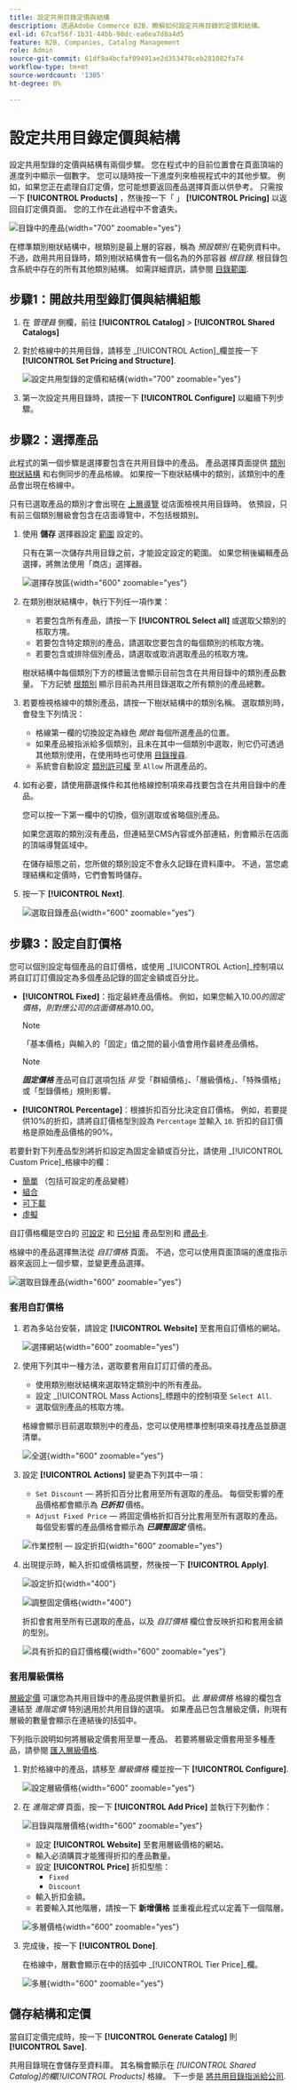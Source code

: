 ```yaml
---
title: 設定共用目錄定價與結構
description: 透過Adobe Commerce B2B，瞭解如何設定共用目錄的定價和結構。
exl-id: 67caf56f-1b31-44bb-98dc-ea6ea7d8a4d5
feature: B2B, Companies, Catalog Management
role: Admin
source-git-commit: 61df9a4bcfaf09491ae2d353478ceb281082fa74
workflow-type: tm+mt
source-wordcount: '1305'
ht-degree: 0%

---
```


# 設定共用目錄定價與結構

設定共用型錄的定價與結構有兩個步驟。 您在程式中的目前位置會在頁面頂端的進度列中顯示一個數字。 您可以隨時按一下進度列來檢視程式中的其他步驟。 例如，如果您正在處理自訂定價，您可能想要返回產品選擇頁面以供參考。 只需按一下 **[!UICONTROL Products]** ，然後按一下「 」 **[!UICONTROL Pricing]** 以返回自訂定價頁面。 您的工作在此過程中不會遺失。

![目錄中的產品](./assets/shared-catalog-products-workspace.png){width="700" zoomable="yes"}

在標準類別樹狀結構中，根類別是最上層的容器，稱為 _預設類別_ 在範例資料中。 不過，啟用共用目錄時，類別樹狀結構會有一個名為的外部容器 _根目錄_. 根目錄包含系統中存在的所有其他類別結構。 如需詳細資訊，請參閱 [目錄範圍](../catalog/introduction.md#catalog-scope).

## 步驟1：開啟共用型錄訂價與結構組態

1. 在 _管理員_ 側欄，前往 **[!UICONTROL Catalog]** > **[!UICONTROL Shared Catalogs]**

1. 對於格線中的共用目錄，請移至 _[!UICONTROL Action]_欄並按一下&#x200B;**[!UICONTROL Set Pricing and Structure]**.

   ![設定共用型錄的定價和結構](./assets/shared-catalog-set-pricing-structure.png){width="700" zoomable="yes"}

1. 第一次設定共用目錄時，請按一下 **[!UICONTROL Configure]** 以繼續下列步驟。

## 步驟2：選擇產品

此程式的第一個步驟是選擇要包含在共用目錄中的產品。 產品選擇頁面提供 [類別樹狀結構](../catalog/category-create.md) 和右側同步的產品格線。 如果按一下樹狀結構中的類別，該類別中的產品會出現在格線中。

只有已選取產品的類別才會出現在 [上層導覽](../catalog/navigation-top.md) 從店面檢視共用目錄時。 依預設，只有前三個類別層級會包含在店面導覽中，不包括根類別。

1. 使用 **儲存** 選擇器設定 [範圍](../catalog/introduction.md#product-scope) 設定的。

   只有在第一次儲存共用目錄之前，才能設定設定的範圍。 如果您稍後編輯產品選擇，將無法使用「商店」選擇器。

   ![選擇存放區](./assets/shared-catalog-products-scope.png){width="600" zoomable="yes"}

1. 在類別樹狀結構中，執行下列任一項作業：

   - 若要包含所有產品，請按一下 **[!UICONTROL Select all]** 或選取父類別的核取方塊。
   - 若要包含特定類別的產品，請選取您要包含的每個類別的核取方塊。
   - 若要包含或排除個別產品，請選取或取消選取產品的核取方塊。

   樹狀結構中每個類別下方的標籤法會顯示目前包含在共用目錄中的類別產品數量。 下方記號 [根類別](../catalog/category-root.md) 顯示目前為共用目錄選取之所有類別的產品總數。

1. 若要檢視格線中的類別產品，請按一下樹狀結構中的類別名稱。 選取類別時，會發生下列情況：

   - 格線第一欄的切換設定為綠色 _開啟_ 每個所選產品的位置。
   - 如果產品被指派給多個類別，且未在其中一個類別中選取，則它仍可透過其他類別使用，在使用時也可使用 [目錄搜尋](../catalog/search.md).
   - 系統會自動設定 [類別許可權](../catalog/category-permissions.md) 至 `Allow` 所選產品的。

1. 如有必要，請使用篩選條件和其他格線控制項來尋找要包含在共用目錄中的產品。

   您可以按一下第一欄中的切換，個別選取或省略個別產品。

   如果您選取的類別沒有產品，但連結至CMS內容或外部連結，則會顯示在店面的頂端導覽區域中。

   在儲存組態之前，您所做的類別設定不會永久記錄在資料庫中。 不過，當您處理結構和定價時，它們會暫時儲存。

1. 按一下 **[!UICONTROL Next]**.

   ![選取目錄產品](./assets/shared-catalog-select-products-step-1.png){width="600" zoomable="yes"}

## 步驟3：設定自訂價格

您可以個別設定每個產品的自訂價格，或使用 _[!UICONTROL Action]_控制項以將自訂訂訂價設定為多個產品記錄的固定金額或百分比。

- **[!UICONTROL Fixed]**：指定最終產品價格。 例如，如果您輸入$10.00的固定價格，則對應公司的店面價格為$10.00。

  >[!NOTE]
  >
  >「基本價格」與輸入的「固定」值之間的最小值會用作最終產品價格。

  >[!NOTE]
  >
  >**_固定價格_** 產品可自訂選項包括 _非_ 受「群組價格」、「層級價格」、「特殊價格」或「型錄價格」規則影響。

- **[!UICONTROL Percentage]**：根據折扣百分比決定自訂價格。 例如，若要提供10%的折扣，請將自訂價格型別設為 `Percentage` 並輸入 `10`. 折扣的自訂價格是原始產品價格的90%。

若要針對下列產品型別將折扣設定為固定金額或百分比，請使用 _[!UICONTROL Custom Price]_格線中的欄：

- [簡單](../catalog/product-create-simple.md) （包括可設定的產品變體）
- [組合](../catalog/product-create-bundle.md)
- [可下載](../catalog/product-create-downloadable.md)
- [虛擬](../catalog/product-create-virtual.md)

自訂價格欄是空白的 [可設定](../catalog/product-create-configurable.md) 和 [已分組](../catalog/product-create-grouped.md) 產品型別和 [禮品卡](../catalog/product-gift-card-create.md).

格線中的產品選擇無法從 _自訂價格_ 頁面。 不過，您可以使用頁面頂端的進度指示器來返回上一個步驟，並變更產品選擇。

![選取目錄產品](./assets/shared-catalog-custome-prices-step-3.png){width="600" zoomable="yes"}

### 套用自訂價格

1. 若為多站台安裝，請設定 **[!UICONTROL Website]** 至套用自訂價格的網站。

   ![選擇網站](./assets/shared-catalog-scope-pricing.png){width="600" zoomable="yes"}

1. 使用下列其中一種方法，選取要套用自訂訂訂價的產品。

   - 使用類別樹狀結構來選取特定類別中的所有產品。
   - 設定 _[!UICONTROL Mass Actions]_標題中的控制項至 `Select All`.
   - 選取個別產品的核取方塊。

   格線會顯示目前選取類別中的產品，您可以使用標準控制項來尋找產品並篩選清單。

   ![全選](./assets/shared-catalog-custom-pricing-mass-actions.png){width="600" zoomable="yes"}

1. 設定 **[!UICONTROL Actions]** 變更為下列其中一項：

   - `Set Discount`  — 將折扣百分比套用至所有選取的產品。 每個受影響的產品價格都會顯示為 **_已折扣_** 價格。
   - `Adjust Fixed Price`  — 將固定價格折扣百分比套用至所有選取的產品。 每個受影響的產品價格會顯示為 **_已調整固定_** 價格。

   ![作業控制 — 設定折扣](./assets/shared-catalog-set-custom-prices-discount-action.png){width="600" zoomable="yes"}

1. 出現提示時，輸入折扣或價格調整，然後按一下 **[!UICONTROL Apply]**.

   ![設定折扣](./assets/shared-catalog-set-custom-prices-discount.png){width="400"}<br/>

   ![調整固定價格](./assets/shared-catalog-set-custom-fixed-prices.png){width="400"}

   折扣會套用至所有已選取的產品，以及 _自訂價格_ 欄位會反映折扣和套用金額的型別。

   ![具有折扣的自訂價格欄](./assets/shared-catalog-set-custom-prices-discount-applied.png){width="600" zoomable="yes"}

### 套用層級價格

[層級定價](../catalog/product-price-tier.md) 可讓您為共用目錄中的產品提供數量折扣。 此 _層級價格_ 格線的欄包含連結至 _進階定價_ 特別適用於共用目錄的選項。 如果產品已包含層級定價，則現有層級的數量會顯示在連結後的括弧中。

下列指示說明如何將層級定價套用至單一產品。 若要將層級定價套用至多種產品，請參閱 [匯入層級價格](../systems/data-import-price-tier.md).

1. 對於格線中的產品，請移至 _層級價格_ 欄並按一下 **[!UICONTROL Configure]**.

   ![設定層級價格](./assets/shared-catalog-tier-price-configure.png){width="600" zoomable="yes"}

1. 在 _進階定價_ 頁面，按一下 **[!UICONTROL Add Price]** 並執行下列動作：

   ![目錄與階層價格](./assets/shared-catalog-tier-price-configure-add-price.png){width="600" zoomable="yes"}

   - 設定 **[!UICONTROL Website]** 至套用層級價格的網站。
   - 輸入必須購買才能獲得折扣的產品數量。
   - 設定 **[!UICONTROL Price]** 折扣型態：
      - `Fixed`
      - `Discount`
   - 輸入折扣金額。
   - 若要輸入其他階層，請按一下 **新增價格** 並重複此程式以定義下一個階層。

   ![多層價格](./assets/shared-catalog-tier-price-configure-multiple-tiers.png){width="600" zoomable="yes"}

1. 完成後，按一下 **[!UICONTROL Done]**.

   在格線中，層數會顯示在中的括弧中 _[!UICONTROL Tier Price]_欄。

   ![多層](./assets/shared-catalog-tier-price-configure-parentheses.png){width="600" zoomable="yes"}

## 儲存結構和定價

當自訂定價完成時，按一下 **[!UICONTROL Generate Catalog]** 則 **[!UICONTROL Save]**.

共用目錄現在會儲存至資料庫。 其名稱會顯示在 _[!UICONTROL Shared Catalog]_的欄_[!UICONTROL Products]_ 格線。 下一步是 [將共用目錄指派給公司](./catalog-shared-assign-companies.md).
